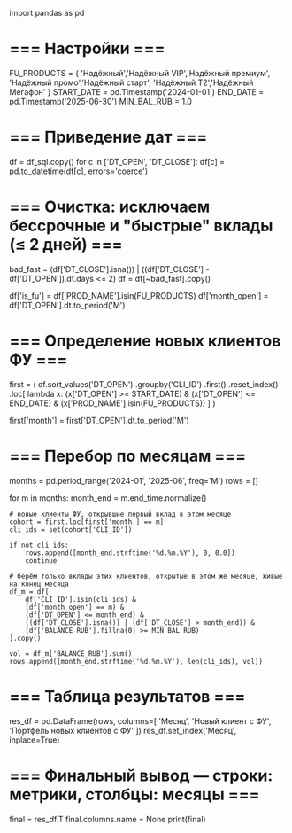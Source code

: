 import pandas as pd

# === Настройки ===
FU_PRODUCTS = {
    'Надёжный','Надёжный VIP','Надёжный премиум',
    'Надёжный промо','Надёжный старт',
    'Надёжный T2','Надёжный Мегафон'
}
START_DATE = pd.Timestamp('2024-01-01')
END_DATE   = pd.Timestamp('2025-06-30')
MIN_BAL_RUB = 1.0

# === Приведение дат ===
df = df_sql.copy()
for c in ['DT_OPEN', 'DT_CLOSE']:
    df[c] = pd.to_datetime(df[c], errors='coerce')

# === Очистка: исключаем бессрочные и "быстрые" вклады (≤ 2 дней) ===
bad_fast = (df['DT_CLOSE'].isna()) | ((df['DT_CLOSE'] - df['DT_OPEN']).dt.days <= 2)
df = df[~bad_fast].copy()

df['is_fu'] = df['PROD_NAME'].isin(FU_PRODUCTS)
df['month_open'] = df['DT_OPEN'].dt.to_period('M')

# === Определение новых клиентов ФУ ===
first = (
    df.sort_values('DT_OPEN')
      .groupby('CLI_ID')
      .first()
      .reset_index()
      .loc[
         lambda x:
         (x['DT_OPEN'] >= START_DATE) &
         (x['DT_OPEN'] <= END_DATE) &
         (x['PROD_NAME'].isin(FU_PRODUCTS))
      ]
)

first['month'] = first['DT_OPEN'].dt.to_period('M')

# === Перебор по месяцам ===
months = pd.period_range('2024-01', '2025-06', freq='M')
rows = []

for m in months:
    month_end = m.end_time.normalize()

    # новые клиенты ФУ, открывшие первый вклад в этом месяце
    cohort = first.loc[first['month'] == m]
    cli_ids = set(cohort['CLI_ID'])

    if not cli_ids:
        rows.append([month_end.strftime('%d.%m.%Y'), 0, 0.0])
        continue

    # берём только вклады этих клиентов, открытые в этом же месяце, живые на конец месяца
    df_m = df[
        df['CLI_ID'].isin(cli_ids) &
        (df['month_open'] == m) &
        (df['DT_OPEN'] <= month_end) &
        ((df['DT_CLOSE'].isna()) | (df['DT_CLOSE'] > month_end)) &
        (df['BALANCE_RUB'].fillna(0) >= MIN_BAL_RUB)
    ].copy()

    vol = df_m['BALANCE_RUB'].sum()
    rows.append([month_end.strftime('%d.%m.%Y'), len(cli_ids), vol])

# === Таблица результатов ===
res_df = pd.DataFrame(rows, columns=[
    'Месяц',
    'Новый клиент с ФУ',
    'Портфель новых клиентов с ФУ'
])
res_df.set_index('Месяц', inplace=True)

# === Финальный вывод — строки: метрики, столбцы: месяцы ===
final = res_df.T
final.columns.name = None
print(final)
